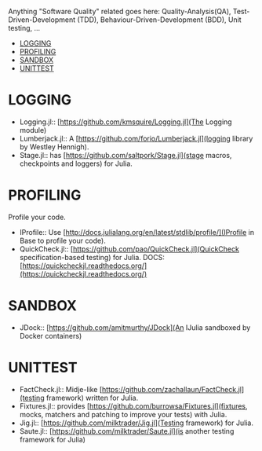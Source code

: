 Anything "Software Quality" related goes here: Quality-Analysis(QA), Test-Driven-Development (TDD), Behaviour-Driven-Development (BDD), Unit testing, ...

* [LOGGING](#logging)
* [PROFILING](#profiling)
* [SANDBOX](#sandbox)
* [UNITTEST](#unittest)


# LOGGING
* Logging.jl:: [https://github.com/kmsquire/Logging.jl](The Logging module)
* Lumberjack.jl:: A [https://github.com/forio/Lumberjack.jl](logging library by Westley Hennigh).
* Stage.jl:: has [https://github.com/saltpork/Stage.jl](stage macros, checkpoints and loggers) for Julia.


# PROFILING
Profile your code.
* IProfile:: Use [http://docs.julialang.org/en/latest/stdlib/profile/](IProfile in Base to profile your code).
* QuickCheck.jl:: [https://github.com/pao/QuickCheck.jl](QuickCheck specification-based testing) for Julia. DOCS: [https://quickcheckjl.readthedocs.org/](https://quickcheckjl.readthedocs.org/)


# SANDBOX
* JDock:: [https://github.com/amitmurthy/JDock](An IJulia sandboxed by Docker containers)


# UNITTEST 
* FactCheck.jl:: Midje-like [https://github.com/zachallaun/FactCheck.jl](testing framework) written for Julia.
* Fixtures.jl:: provides [https://github.com/burrowsa/Fixtures.jl](fixtures, mocks, matchers and patching to improve your tests) with Julia.
* Jig.jl:: [https://github.com/milktrader/Jig.jl](Testing framework) for Julia.
* Saute.jl:: [https://github.com/milktrader/Saute.jl](is another testing framework for Julia)

